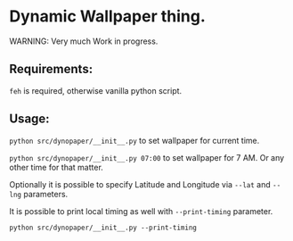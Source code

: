 # Dynamic Wallpaper thing.

WARNING: Very much Work in progress.

## Requirements:
 
 `feh` is required, otherwise vanilla python script.
 
## Usage:

  `python src/dynopaper/__init__.py` to set wallpaper for current time.
  
  `python src/dynopaper/__init__.py 07:00` to set wallpaper for 7 AM. Or any other time for that matter.
  
  Optionally it is possible to specify Latitude and Longitude via `--lat` and `--lng` parameters.
  
  It is possible to print local timing as well with `--print-timing` parameter.
  
  `python src/dynopaper/__init__.py --print-timing`
